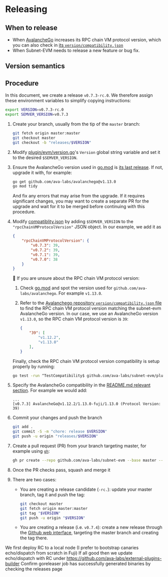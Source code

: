 # Releasing

## When to release

- When [AvalancheGo](https://github.com/ava-labs/avalanchego/releases) increases its RPC chain VM protocol version, which you can also check in [its `version/compatibility.json`](https://github.com/ava-labs/avalanchego/blob/master/version/compatibility.json)
- When Subnet-EVM needs to release a new feature or bug fix.

## Version semantics

## Procedure

In this document, we create a release `v0.7.3-rc.0`. We therefore assign these environment variables to simplify copying instructions:

```bash
export VERSION=v0.7.3-rc.0
export SEMVER_VERSION=v0.7.3
```

1. Create your branch, usually from the tip of the `master` branch:

    ```bash
    git fetch origin master:master
    git checkout master
    git checkout -b "releases/$VERSION"
    ```

1. Modify [plugin/evm/version.go](../../plugin/evm/version.go)'s `Version` global string variable and set it to the desired `$SEMVER_VERSION`.
1. Ensure the AvalancheGo version used in [go.mod](../../go.mod) is [its last release](https://github.com/ava-labs/avalanchego/releases). If not, upgrade it with, for example:

    ```bash
    go get github.com/ava-labs/avalanchego@v1.13.0
    go mod tidy
    ```

    And fix any errors that may arise from the upgrade. If it requires significant changes, you may want to create a separate PR for the upgrade and wait for it to be merged before continuing with this procedure.
1. Modify [compatiblity.json](../../compatibility.json) by adding `$SEMVER_VERSION` to the `"rpcChainVMProtocolVersion"` JSON object. In our example, we add it as

    ```json
    {
        "rpcChainVMProtocolVersion": {
            "v0.7.3": 39,
            "v0.7.2": 39,
            "v0.7.1": 39,
            "v0.7.0": 38
        }
    }
    ```

    💁 If you are unsure about the RPC chain VM protocol version:

    1. Check [go.mod](../../go.mod) and spot the version used for `github.com/ava-labs/avalanchego`. For example `v1.13.0`.
    1. Refer to the [Avalanchego repository `version/compatibility.json` file](https://github.com/ava-labs/avalanchego/blob/master/version/compatibility.json) to find the RPC chain VM protocol version matching the subnet-evm AvalancheGo version. In our case, we use an AvalancheGo version `v1.13.0`, so the RPC chain VM protocol version is `39`:

        ```json
        {
            "39": [
                "v1.12.2",
                "v1.13.0"
            ],
        }
        ```

    Finally, check the RPC chain VM protocol version compatibility is setup properly by running:

    ```bash
    go test -run ^TestCompatibility$ github.com/ava-labs/subnet-evm/plugin/evm
    ```

1. Specify the AvalancheGo compatibility in the [README.md relevant section](../../README.md#avalanchego-compatibility). For example we would add:

    ```text
    ...
    [v0.7.3] AvalancheGo@v1.12.2/1.13.0-fuji/1.13.0 (Protocol Version: 39)
    ```

1. Commit your changes and push the branch

    ```bash
    git add .
    git commit -S -m "chore: release $VERSION"
    git push -u origin "releases/$VERSION"
    ```

1. Create a pull request (PR) from your branch targeting master, for example using [`gh`](https://cli.github.com/):

    ```bash
    gh pr create --repo github.com/ava-labs/subnet-evm --base master --title "chore: release $VERSION"
    ```

1. Once the PR checks pass, squash and merge it
1. There are two cases:
    - You are creating a release candidate (`-rc.`): update your master branch, tag it and push the tag:

        ```bash
        git checkout master
        git fetch origin master:master
        git tag "$VERSION"
        git push -u origin "$VERSION"
        ```

    - You are creating a release (i.e. `v0.7.4`): create a new release through the [Github web interface](https://github.com/ava-labs/subnet-evm/releases/new), targeting the master branch and creating the tag there.

We first deploy RC to a local node (I prefer to bootstrap canaries echo/dispatch from scratch in Fuji)
If all good then we update echo/dispatch with RC under <https://github.com/ava-labs/external-plugins-builder>
Confirm goreleaser job has successfully generated binaries by checking the releases page

